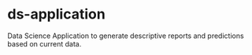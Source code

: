 # ds-application
Data Science Application to generate descriptive reports and predictions based on current data.
